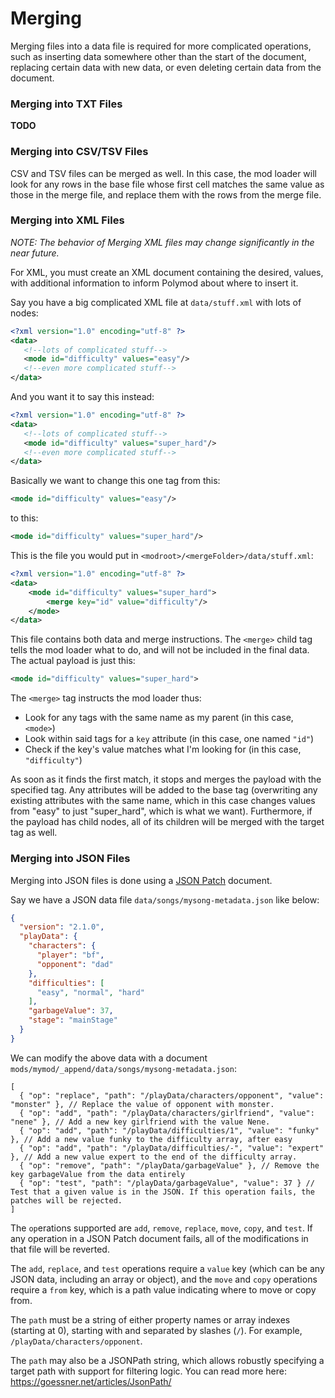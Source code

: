 # Merging

Merging files into a data file is required for more complicated operations, such as inserting data somewhere other than the start of the document, replacing certain data with new data, or even deleting certain data from the document.

### Merging into TXT Files
**TODO**

### Merging into CSV/TSV Files

CSV and TSV files can be merged as well. In this case, the mod loader will look for any rows in the base file whose first cell matches the same value as those in the merge file, and replace them with the rows from the merge file.

### Merging into XML Files

*NOTE: The behavior of Merging XML files may change significantly in the near future.*

For XML, you must create an XML document containing the desired, values, with additional information to inform Polymod about where to insert it.

Say you have a big complicated XML file at `data/stuff.xml` with lots of nodes:

```xml
<?xml version="1.0" encoding="utf-8" ?>
<data>
   <!--lots of complicated stuff-->
   <mode id="difficulty" values="easy"/>
   <!--even more complicated stuff-->
</data>
```

And you want it to say this instead:

```xml
<?xml version="1.0" encoding="utf-8" ?>
<data>
   <!--lots of complicated stuff-->
   <mode id="difficulty" values="super_hard"/>
   <!--even more complicated stuff-->
</data>
```

Basically we want to change this one tag from this:

```xml
<mode id="difficulty" values="easy"/>
```

to this:
```xml
<mode id="difficulty" values="super_hard"/>
```

This is the file you would put in `<modroot>/<mergeFolder>/data/stuff.xml`:
```xml
<?xml version="1.0" encoding="utf-8" ?>
<data>
    <mode id="difficulty" values="super_hard">
        <merge key="id" value="difficulty"/>
    </mode>
</data>
```

This file contains both data and merge instructions. The `<merge>` child tag tells the mod loader what to do, and will not be included in the final data. The actual payload is just this:

```xml
<mode id="difficulty" values="super_hard">
```

The `<merge>` tag instructs the mod loader thus:

* Look for any tags with the same name as my parent (in this case, `<mode>`)
* Look within said tags for a `key` attribute (in this case, one named `"id"`)
* Check if the key's value matches what I'm looking for (in this case, `"difficulty"`)

As soon as it finds the first match, it stops and merges the payload with the specified tag. Any attributes will be added to the base tag (overwriting any existing attributes with the same name, which in this case changes values from "easy" to just "super_hard", which is what we want). Furthermore, if the payload has child nodes, all of its children will be merged with the target tag as well.

### Merging into JSON Files

Merging into JSON files is done using a [JSON Patch](https://jsonpatch.com/) document.

Say we have a JSON data file `data/songs/mysong-metadata.json` like below:

```json
{
  "version": "2.1.0",
  "playData": {
    "characters": {
      "player": "bf",
      "opponent": "dad"
    },
    "difficulties": [
      "easy", "normal", "hard"
    ],
    "garbageValue": 37,
    "stage": "mainStage"
  }
}
```

We can modify the above data with a document `mods/mymod/_append/data/songs/mysong-metadata.json`:

```jsonc
[
  { "op": "replace", "path": "/playData/characters/opponent", "value": "monster" }, // Replace the value of opponent with monster.
  { "op": "add", "path": "/playData/characters/girlfriend", "value": "nene" }, // Add a new key girlfriend with the value Nene.
  { "op": "add", "path": "/playData/difficulties/1", "value": "funky" }, // Add a new value funky to the difficulty array, after easy
  { "op": "add", "path": "/playData/difficulties/-", "value": "expert" }, // Add a new value expert to the end of the difficulty array.
  { "op": "remove", "path": "/playData/garbageValue" }, // Remove the key garbageValue from the data entirely
  { "op": "test", "path": "/playData/garbageValue", "value": 37 } // Test that a given value is in the JSON. If this operation fails, the patches will be rejected.
]
```

The `op`erations supported are `add`, `remove`, `replace`, `move`, `copy`, and `test`. If any operation in a JSON Patch document fails, all of the modifications in that file will be reverted.

The `add`, `replace`, and `test` operations require a `value` key (which can be any JSON data, including an array or object), and the `move` and `copy` operations require a `from` key, which is a path value indicating where to move or copy from.

The `path` must be a string of either property names or array indexes (starting at 0), starting with and separated by slashes (`/`). For example, `/playData/characters/opponent`.

The `path` may also be a JSONPath string, which allows robustly specifying a target path with support for filtering logic. You can read more here: https://goessner.net/articles/JsonPath/
